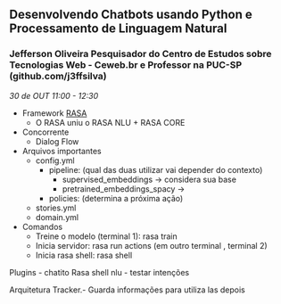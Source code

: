 

## Desenvolvendo Chatbots usando Python e Processamento de Linguagem Natural
### Jefferson Oliveira Pesquisador do Centro de Estudos sobre Tecnologias Web - Ceweb.br e Professor na PUC-SP (github.com/j3ffsilva)
_30 de OUT 11:00 - 12:30_

* Framework [RASA](https://rasa.com/)
    * O RASA uniu o RASA NLU + RASA CORE
* Concorrente
    * Dialog Flow
* Arquivos importantes
    * config.yml
        * pipeline: (qual das duas utilizar vai depender do contexto)
            * supervised_embeddings -> considera sua base
            * pretrained_embeddings_spacy -> 
        * policies: (determina a próxima ação)
    * stories.yml
    * domain.yml
* Comandos
    * Treine o modelo (terminal 1): rasa train
    * Inicia servidor: rasa run actions (em outro terminal , terminal 2)
    * Inicia rasa shell: rasa shell




Plugins - chatito
Rasa shell nlu - testar intenções

Arquitetura
Tracker.- Guarda informações para utiliza las depois


